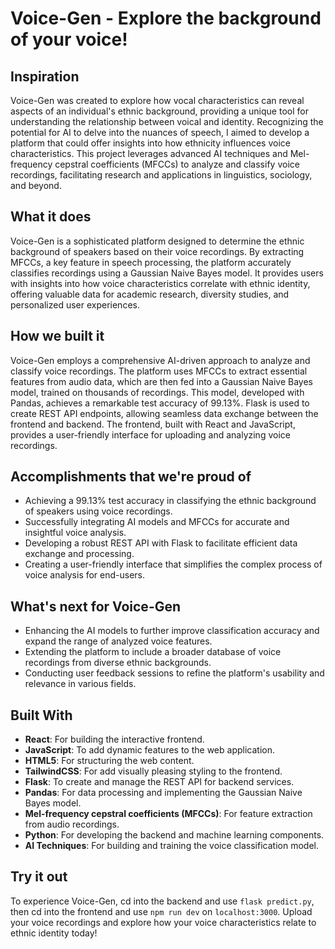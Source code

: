 # Voice-Gen - Explore the background of your voice!

## Inspiration
Voice-Gen was created to explore how vocal characteristics can reveal aspects of an individual's ethnic background, providing a unique tool for understanding the relationship between voical and identity. Recognizing the potential for AI to delve into the nuances of speech, I aimed to develop a platform that could offer insights into how ethnicity influences voice characteristics. This project leverages advanced AI techniques and Mel-frequency cepstral coefficients (MFCCs) to analyze and classify voice recordings, facilitating research and applications in linguistics, sociology, and beyond.

## What it does 
Voice-Gen is a sophisticated platform designed to determine the ethnic background of speakers based on their voice recordings. By extracting MFCCs, a key feature in speech processing, the platform accurately classifies recordings using a Gaussian Naive Bayes model. It provides users with insights into how voice characteristics correlate with ethnic identity, offering valuable data for academic research, diversity studies, and personalized user experiences.

## How we built it 
Voice-Gen employs a comprehensive AI-driven approach to analyze and classify voice recordings. The platform uses MFCCs to extract essential features from audio data, which are then fed into a Gaussian Naive Bayes model, trained on thousands of recordings. This model, developed with Pandas, achieves a remarkable test accuracy of 99.13%. Flask is used to create REST API endpoints, allowing seamless data exchange between the frontend and backend. The frontend, built with React and JavaScript, provides a user-friendly interface for uploading and analyzing voice recordings.

## Accomplishments that we're proud of
- Achieving a 99.13% test accuracy in classifying the ethnic background of speakers using voice recordings.
- Successfully integrating AI models and MFCCs for accurate and insightful voice analysis.
- Developing a robust REST API with Flask to facilitate efficient data exchange and processing.
- Creating a user-friendly interface that simplifies the complex process of voice analysis for end-users.

## What's next for Voice-Gen
- Enhancing the AI models to further improve classification accuracy and expand the range of analyzed voice features.
- Extending the platform to include a broader database of voice recordings from diverse ethnic backgrounds.
- Conducting user feedback sessions to refine the platform's usability and relevance in various fields.

## Built With
- **React**: For building the interactive frontend.
- **JavaScript**: To add dynamic features to the web application.
- **HTML5**: For structuring the web content.
- **TailwindCSS**: For add visually pleasing styling to the frontend.
- **Flask**: To create and manage the REST API for backend services.
- **Pandas**: For data processing and implementing the Gaussian Naive Bayes model.
- **Mel-frequency cepstral coefficients (MFCCs)**: For feature extraction from audio recordings.
- **Python**: For developing the backend and machine learning components.
- **AI Techniques**: For building and training the voice classification model.

## Try it out 
To experience Voice-Gen, cd into the backend and use `flask predict.py`, then cd into the frontend and use `npm run dev` on `localhost:3000`. Upload your voice recordings and explore how your voice characteristics relate to ethnic identity today!
